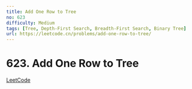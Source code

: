 ```yaml
---
title: Add One Row to Tree
no: 623
difficulty: Medium
tags: [Tree, Depth-First Search, Breadth-First Search, Binary Tree]
url: https://leetcode.cn/problems/add-one-row-to-tree/
---
```


# 623. Add One Row to Tree

[LeetCode](https://leetcode.cn/problems/add-one-row-to-tree/)

